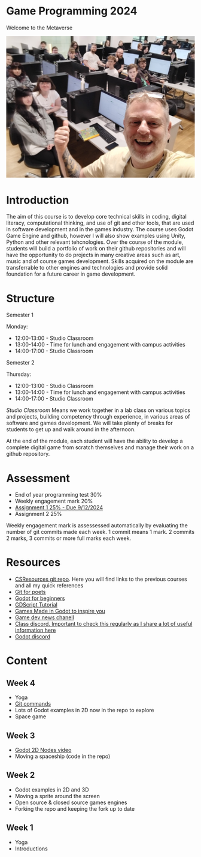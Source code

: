 # Game Programming 2024

Welcome to the Metaverse

[![YouTube](images/class_pic.jpg)](images/class_pic.jpg)

# Introduction

The aim of this course is to develop core technical skills in coding, digital literacy,  computational thinking, and use of git and other tools, that are used in software development and in the games industry. The course uses Godot Game Engine and github, however I will also show examples using Unity, Python and other relevant tehcnologies. Over the course of the module, students will build a portfolio of work on their github repositories and will have the opportunity to do projects in many creative areas such as art, music and of course games development. Skills acquired on the module are transferrable to other engines and technologies and provide solid foundation for a future career in game development.

# Structure

Semester 1

Monday:

- 12:00-13:00 - Studio Classroom
- 13:00-14:00 - Time for lunch and engagement with campus activities
- 14:00-17:00 - Studio Classroom

Semester 2

Thursday:

- 12:00-13:00 - Studio Classroom
- 13:00-14:00 - Time for lunch and engagement with campus activities
- 14:00-17:00 - Studio Classroom

*Studio Classroom* Means we work together in a lab class on various topics and projects, building competency through experience, in various areas of software and games development. We will take plenty of breaks for students to get up and walk around in the afternoon.

At the end of the module, each student will have the ability to develop a complete digital game from scratch themselves and manage their work on a github repository.

# Assessment

- End of year programming test 30%
- Weekly engagement mark 20%
- [Assignment 1 25% - Due 9/12/2024](assignments.md)
- Assignment 2 25%

Weekly engagement mark is assessessed automatically by evaluating the number of git commits made each week. 1 commit means 1 mark. 2 commits 2 marks, 3 commits or more full marks each week.

# Resources
- [CSResources git repo](https://github.com/skooter500/csresources/blob/main/git_ref.pdf). Here you will find links to the previous courses and all my quick references
- [Git for poets](https://www.youtube.com/watch?v=BCQHnlnPusY)
- [Godot for beginners](https://www.youtube.com/watch?v=LOhfqjmasi0)
- [GDScript Tutorial](https://www.youtube.com/watch?v=e1zJS31tr88)
- [Games Made in Godot to inspire you](https://www.youtube.com/@stayathomedev) 
- [Game dev news chanell](https://www.youtube.com/@gamefromscratch)
- [Class discord. Important to check this regularly as I share a lot of useful information here](https://discord.gg/3SwfCsH9)
- [Godot discord](https://discord.com/invite/godotengine)

# Content

## Week 4
- Yoga
- [Git commands](https://github.com/skooter500/csresources/blob/main/git_ref.pdf)
- Lots of Godot examples in 2D now in the repo to explore
- Space game

## Week 3
- [Godot 2D Nodes video](https://www.youtube.com/watch?v=22VYNOtrcgM)
- Moving a spaceship (code in the repo)

## Week 2
- Godot examples in 2D and 3D 
- Moving a sprite around the screen
- Open source & closed source games engines
- Forking the repo and keeping the fork up to date

## Week 1
- Yoga
- Introductions